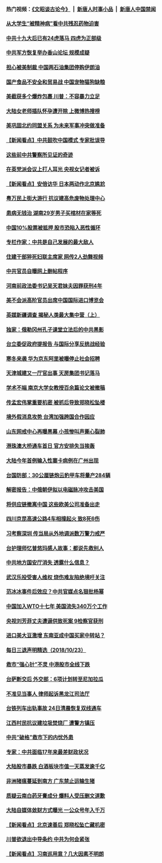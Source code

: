 #### 热门视频：[《文昭谈古论今》](https://github.com/gfw-breaker/wenzhao/blob/master/README.md?t=10250033) &nbsp;|&nbsp; [新唐人时事小品](https://github.com/gfw-breaker/ntdtv-comedy/blob/master/README.md?t=10250033) &nbsp;|&nbsp; [新唐人中国禁闻](https://github.com/gfw-breaker/ntdtv-news/blob/master/README.md?t=10250033)

#### [从大学生“被精神病”看中共残忍药物迫害](../pages/nsc413/n10805383.md?t=10250033) 

#### [中共十九大后已有24虎落马 四虎为正部级](../pages/nsc413/n10806178.md?t=10250033) 

#### [中共军方恢复举办香山论坛 规模成疑](../pages/nsc413/n10806612.md?t=10250033) 

#### [担心被美制裁 中国两石油集团停购伊朗油](../pages/nsc413/n10806678.md?t=10250033) 

#### [国产食品不安全和贸易战 中国宠物猫狗缺粮](../pages/nsc413/n10806620.md?t=10250033) 

#### [美截获多个爆炸包裹 川普：不容暴力立足](../pages/nsc413/n10806574.md?t=10250033) 

#### [大陆女老师插队怀孕遭开除 上微博热搜榜](../pages/nsc413/n10806600.md?t=10250033) 

#### [美巩固北约同盟关系 为未来军事冲突做准备](../pages/nsc413/n10806340.md?t=10250033) 

#### [【新闻看点】中共鼓吹中国模式 专家批误导](../pages/nsc413/n10806318.md?t=10250033) 

#### [这些前中共警察所见证的奇迹](../pages/nsc413/n10804401.md?t=10250033) 

#### [在英党派会议上打人耳光 央视女记者被诉](../pages/nsc413/n10806421.md?t=10250033) 

#### [【新闻看点】安倍访华 日本两动作北京尴尬](../pages/nsc413/n10806319.md?t=10250033) 

#### [粤万民上街大游行 抗议建高危废物处理中心](../pages/nsc413/n10806485.md?t=10250033) 

#### [患病无钱治 湖南29岁男子买棺材在家等死](../pages/nsc413/n10806284.md?t=10250033) 

#### [中国10%股票被抵押 股市恐陷入恶性循环](../pages/nsc413/n10806266.md?t=10250033) 

#### [专栏作家：中共是自己发展的最大敌人](../pages/nsc413/n10806156.md?t=10250033) 

#### [住建干部猝死妇联主席家 网传2人劲舞视频](../pages/nsc413/n10806292.md?t=10250033) 

#### [中共官员自曝网上删帖程序](../pages/nsc413/n10805927.md?t=10250033) 

#### [河南前政法委书记吴天君妹夫因罪获刑4年](../pages/nsc413/n10805937.md?t=10250033) 

#### [美不会派高阶官员出席中国国际进口博览会](../pages/nsc413/n10805978.md?t=10250033) 

#### [英媒新疆调查 揭秘人类最大集中营（上）](../pages/nsc413/n10806097.md?t=10250033) 

#### [独家：俄勒冈州孔子课堂立法后的中共黑影](../pages/nsc413/n10805932.md?t=10250033) 

#### [台立委促政府提报告 与国际分享反统战经验](../pages/nsc413/n10801236.md?t=10250033) 

#### [寒冬来袭 华为京东阿里被曝停止社会招聘](../pages/nsc413/n10805777.md?t=10250033) 

#### [天津城建又一厅官出事 天房集团书记落马](../pages/nsc413/n10805911.md?t=10250033) 


#### [学术不端 南京大学女教授百余篇论文被撤稿](../pages/nsc413/n10805563.md?t=10250033) 

#### [传孟宏伟掌重要机密 被抓后导致郑晓松坠楼](../pages/nsc413/n10805830.md?t=10250033) 

#### [境外假消息攻势 台湾加强跨国合作因应](../pages/nsc413/n10805556.md?t=10250033) 

#### [山东网戒中心再曝黑幕 小孩惨叫声撕心裂肺](../pages/nsc413/n10805534.md?t=10250033) 

#### [港珠澳大桥通车首日 官方安排失当挨轰](../pages/nsc413/n10805336.md?t=10250033) 

#### [大陆今年首例输入性寨卡病例在广州出现](../pages/nsc413/n10805083.md?t=10250033) 

#### [台国防部：30公厘链炮云豹甲车将量产284辆](../pages/nsc413/n10805174.md?t=10250033) 

#### [解密报告：中俄朝伊拟以电磁脉冲攻击美国](../pages/nsc413/n10805286.md?t=10250033) 

#### [将供应链撤离中国 这些欧美公司准备出走](../pages/nsc413/n10804489.md?t=10250033) 

#### [四川京昆高速公路4车相撞起火 致8死6伤](../pages/nsc413/n10804931.md?t=10250033) 

#### [习考察深圳 传当局从外地调派数万警力戒严](../pages/nsc413/n10804909.md?t=10250033) 

#### [台护理师忆普悠玛感人故事：都说先救别人](../pages/nsc413/n10803807.md?t=10250033) 

#### [中共地方国安厅消失 透露什么信息？](../pages/nsc413/n10804731.md?t=10250033) 

#### [武汉乐投受害人维权 烧伤难友陷绝境吁关注](../pages/nsc413/n10804015.md?t=10250033) 

#### [范冰冰事件后效应？中共官媒点名狠批杨幂](../pages/nsc413/n10804216.md?t=10250033) 


#### [中国加入WTO十七年 美国流失340万个工作](../pages/nsc413/n10804115.md?t=10250033) 

#### [央视刘芳菲丈夫遭逼供致死案 9检察官获刑](../pages/nsc413/n10804445.md?t=10250033) 

#### [进口美大豆激增 东南亚成中国买家中转站？](../pages/nsc413/n10803998.md?t=10250033) 

#### [每日三退声明精选（2018/10/23）](../pages/nsc413/n10804593.md?t=10250033) 

#### [救市“强心针”不灵 中港股市全线下跌](../pages/nsc413/n10804190.md?t=10250033) 

#### [台萨断交后 外交部：6项计划转至尼加拉瓜](../pages/nsc413/n10804474.md?t=10250033) 

#### [不准见当事人 律师起诉黑龙江司法厅](../pages/nsc413/n10804004.md?t=10250033) 

#### [台铁列车出轨事故 24日清晨恢复双线通车](../pages/nsc413/n10804340.md?t=10250033) 

#### [江西村民抗议建垃圾焚烧厂 遭警方镇压](../pages/nsc413/n10804078.md?t=10250033) 

#### [中共“破格”救市下的内忧外患](../pages/nsc413/n10803925.md?t=10250033) 

#### [专家：中共面临17年来最差财政状况](../pages/nsc413/n10804064.md?t=10250033) 

#### [大陆股市暴跌 白酒板块市值一天蒸发逾千亿](../pages/nsc413/n10804068.md?t=10250033) 

#### [非洲猪瘟蔓延到南方 广东禁止运输生猪](../pages/nsc413/n10803990.md?t=10250033) 

#### [质疑云南白药牙膏成分 爆料人受压删文道歉](../pages/nsc413/n10804038.md?t=10250033) 

#### [大陆自媒体敛财方式曝光 一公众号年入千万](../pages/nsc413/n10803542.md?t=10250033) 

#### [【新闻看点】北京速善后 郑晓松坠亡藏机密](../pages/nsc413/n10803467.md?t=10250033) 

#### [川普欲退出中导条约 中共为何会紧张](../pages/nsc413/n10803936.md?t=10250033) 

#### [【新闻看点】习南巡用意？几大因素不明朗](../pages/nsc413/n10803468.md?t=10250033) 

